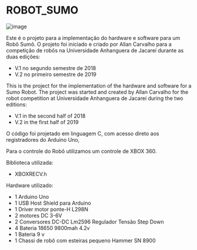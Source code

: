 # ROBOT_SUMO

![image](https://user-images.githubusercontent.com/29762451/111837643-f5042300-88d6-11eb-803e-89624dbf821f.png)


Este é o projeto para a implementação do hardware e software para um Robô Sumô. 
O projeto foi iniciado e criado por Allan Carvalho para a competição de robôs na Universidade Anhanguera de Jacareí durante as duas edições:

* V.1 no segundo semestre de 2018
* V.2 no primeiro semestre de 2019


This is the project for the implementation of the hardware and software for a Sumo Robot. 
The project was started and created by Allan Carvalho for the robot competition at Universidade Anhanguera de Jacareí during the two editions: 

* V.1 in the second half of 2018
* V.2 in the first half of 2019


O código foi projetado em linguagem C, com acesso direto aos registradores do Arduino Uno,

Para o controle do Robô utilizamos um controle de XBOX 360.

Biblioteca utilizada:
* XBOXRECV.h

Hardware utilizado:
* 1 Arduino Uno
* 1 USB Host Shield para Arduino
* 1 Driver motor ponte-H L298N
* 2 motores DC 3-6V
* 2 Conversores DC-DC Lm2596 Regulador Tensão Step Down
* 4 Bateria 18650 9800mah 4.2v
* 1 Bateria 9 v
* 1 Chassi de robô com esteiras pequeno Hammer SN 8900
